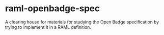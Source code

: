 # raml-openbadge-spec
A clearing house for materials for studying the Open Badge specification by trying to implement it in a RAML definition.
